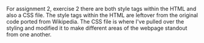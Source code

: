 For assignment 2, exercise 2 there are both style tags within the HTML and also a CSS file. The style tags within the HTML are leftover from the original code ported from Wikipedia. The CSS file is where I've pulled over the styling and modified it to make different areas of the webpage standout from one another.
